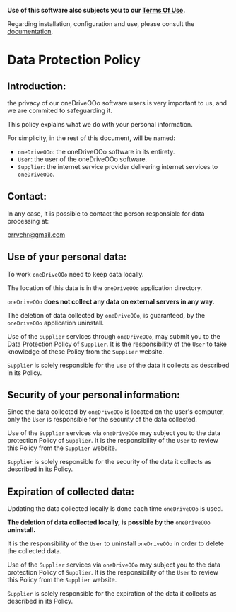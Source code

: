 **Use of this software also subjects you to our [Terms Of Use](https://prrvchr.github.io/oneDriveOOo/oneDriveOOo/registration/TermsOfUse_en).**

Regarding installation, configuration and use, please consult the [documentation](https://prrvchr.github.io/oneDriveOOo).

# Data Protection Policy

## Introduction:

the privacy of our oneDriveOOo software users is very important to us, and we are commited to safeguarding it.

This policy explains what we do with your personal information.

For simplicity, in the rest of this document, will be named:
- `oneDriveOOo`:  the oneDriveOOo software in its entirety.
- `User`: the user of the oneDriveOOo software.
- `Supplier`: the internet service provider delivering internet services to `oneDriveOOo`.

## Contact:

In any case, it is possible to contact the person responsible for data processing at:

prrvchr@gmail.com

## Use of your personal data:

To work `oneDriveOOo` need to keep data locally.

The location of this data is in the `oneDriveOOo` application directory.

`oneDriveOOo` **does not collect any data on external servers in any way.**

The deletion of data collected by `oneDriveOOo`, is guaranteed, by the `oneDriveOOo` application uninstall.

Use of the `Supplier` services through `oneDriveOOo`, may submit you to the Data Protection Policy of `Supplier`. It is the responsibility of the `User` to take knowledge of these Policy from the `Supplier` website.

`Supplier` is solely responsible for the use of the data it collects as described in its Policy.

## Security of your personal information:

Since the data collected by `oneDriveOOo` is located on the user's computer, only the `User` is responsible for the security of the data collected.

Use of the `Supplier` services via `oneDriveOOo` may subject you to the data protection Policy of `Supplier`. It is the responsibility of the `User` to review this Policy from the `Supplier` website.

`Supplier` is solely responsible for the security of the data it collects as described in its Policy.

## Expiration of collected data:

Updating the data collected locally is done each time `oneDriveOOo` is used.

**The deletion of data collected locally, is possible by the** `oneDriveOOo` **uninstall.**

It is the responsibility of the `User` to uninstall `oneDriveOOo` in order to delete the collected data.

Use of the `Supplier` services via `oneDriveOOo` may subject you to the data protection Policy of `Supplier`. It is the responsibility of the `User` to review this Policy from the `Supplier` website.

`Supplier` is solely responsible for the expiration of the data it collects as described in its Policy.
